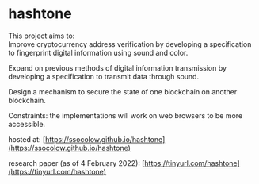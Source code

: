 # hashtone

This project aims to:  
Improve cryptocurrency address verification by developing a specification to fingerprint digital information using sound and color.  

Expand on previous methods of digital information transmission by developing a specification to transmit data through sound.  

Design a mechanism to secure the state of one blockchain on another blockchain.  

Constraints: the implementations will work on web browsers to be more accessible.  

hosted at: [https://ssocolow.github.io/hashtone](https://ssocolow.github.io/hashtone)  

research paper (as of 4 February 2022): [https://tinyurl.com/hashtone](https://tinyurl.com/hashtone)
